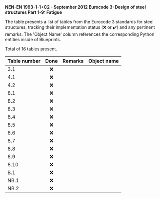 **NEN-EN 1993-1-1+C2 - September 2012
Eurocode 3: Design of steel structures
Part 1-9: Fatigue**

The table presents a list of tables from the Eurocode 3 standards for steel structures, tracking their implementation status (:x: or :heavy_check_mark:) and any pertinent remarks. The 'Object Name' column references the corresponding Python entities inside of Blueprints.

Total of 16 tables present.

| Table number | Done | Remarks | Object name |
|:-------------|:----:|:--------|:------------|
| 3.1          | :x:  |         |             |
| 4.1          | :x:  |         |             |
| 4.2          | :x:  |         |             |
| 8.1          | :x:  |         |             |
| 8.2          | :x:  |         |             |
| 8.3          | :x:  |         |             |
| 8.4          | :x:  |         |             |
| 8.5          | :x:  |         |             |
| 8.6          | :x:  |         |             |
| 8.7          | :x:  |         |             |
| 8.8          | :x:  |         |             |
| 8.9          | :x:  |         |             |
| 8.10         | :x:  |         |             |
| B.1          | :x:  |         |             |
| NB.1         | :x:  |         |             |
| NB.2         | :x:  |         |             |
